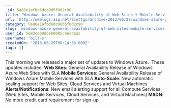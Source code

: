 ```yaml
---
_id: 5a88e1afbd6dca0d5f0d2c90
title: "Windows Azure: General Availability of Web Sites + Mobile Services, New AutoScale + Alerts Support, No Credit Card Needed for MSDN"
url: 'http://weblogs.asp.net/scottgu/archive/2013/06/27/windows-azure-general-availability-release-of-web-sites-mobile-services-new-autoscale-alerts-support-no-credit-card-needed-for-msdn-subscribers.aspx'
category: 5a88e1afbd6dca0d5f0d2c90
slug: 'windows-azure-general-availability-of-web-sites-mobile-services-new-autoscale-alerts-support-no-cre'
user_id: 5a83ce59d6eb0005c4ecda2c
username: 'bill-s'
createdOn: '2013-06-29T08:14:33.000Z'
tags: []
---
```


This morning we released a major set of updates to Windows Azure.  These updates included:
<strong>Web Sites</strong>: General Availability Release of Windows Azure Web Sites with SLA
<strong>Mobile Services</strong>: General Availability Release of Windows Azure Mobile Services with SLA
<strong>Auto-Scale</strong>: New automatic scaling support for Web Sites, Cloud Services and Virtual Machines
<strong>Alerts/Notifications</strong>: New email alerting support for all Compute Services (Web Sites, Mobile Services, Cloud Services, and Virtual Machines)
<strong>MSDN</strong>: No more credit card requirement for sign-up
